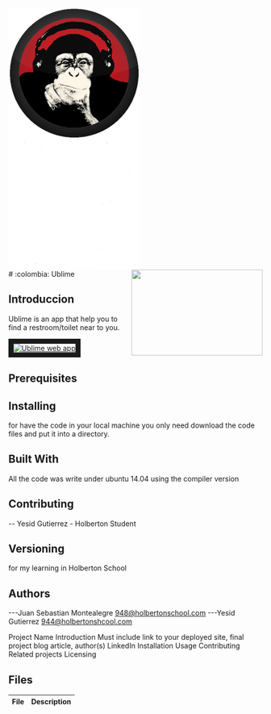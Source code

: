 <div>
<img width="260" height="260" src="static/img/MrUblime5.png" align="left" >
<img width="260" height="260" src="static/img/whiteBackground.jpg" align="center" >
<img width="260" height="170" src="https://davidjohncoleman.com/wp-djc/wp-content/uploads/2017/06/HBTN-Borderless-CMYK-Logo-Vertical-Color-Black@1200ppi-300x236.png" align="right" >
</div>
# :colombia: Ublime


## Introduccion

Ublime is an app that help you to find a restroom/toilet near to you.

<a href="http://www.youtube.com/watch?feature=player_embedded&v=3q8mkka59KU
" target="_blank"><img src="http://img.youtube.com/vi/3q8mkka59KU/0.jpg" 
alt="Ublime web app" width="520" height="260" border="10" align="center" /></a>


## Prerequisites

## Installing

for have the code in your local machine you only need download the code files and put it into a directory.
## Built With

All the code was write under ubuntu 14.04 using the compiler version            


## Contributing

-- Yesid Gutierrez - Holberton Student                                          

## Versioning
for my learning in Holberton School

## Authors

---Juan Sebastian Montealegre 948@holbertonschool.com
---Yesid Gutierrez  944@holbertonshcool.com                                    

Project Name
Introduction
Must include link to your deployed site, final project blog article, author(s) LinkedIn
Installation
Usage
Contributing
Related projects
Licensing

## Files

|             File               |             Description                  |
|--------------------------------| ---------------------------------------- |
